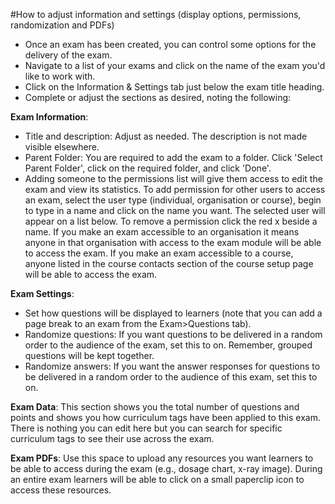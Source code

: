 #How to adjust information and settings (display options, permissions, randomization and PDFs)
* Once an exam has been created, you can control some options for the delivery of the exam.
* Navigate to a list of your exams and click on the name of the exam you'd like to work with.  
* Click on the Information & Settings tab just below the exam title heading.
* Complete or adjust the sections as desired, noting the following:  

**Exam Information**:

* Title and description: Adjust as needed.  The description is not made visible elsewhere.
* Parent Folder: You are required to add the exam to a folder.  Click 'Select Parent Folder', click on the required folder, and click 'Done'.
* Adding someone to the permissions list will give them access to edit the exam and view its statistics. To add permission for other users to access an exam, select the user type (individual, organisation or course), begin to type in a name and click on the name you want.  The selected user will appear on a list below.  To remove a permission click the red x beside a name.  If you make an exam accessible to an organisation it means anyone in that organisation with access to the exam module will be able to access the exam.  If you make an exam accessible to a course, anyone listed in the course contacts section of the course setup page will be able to access the exam.  

**Exam Settings**:

* Set how questions will be displayed to learners (note that you can add a page break to an exam from the Exam>Questions tab).
* Randomize questions: If you want questions to be delivered in a random order to the audience of the exam, set this to on.  Remember, grouped questions will be kept together.
* Randomize answers: If you want the answer responses for questions to be delivered in a random order to the audience of this exam, set this to on.  

**Exam Data**: This section shows you the total number of questions and points and shows you how curriculum tags have been applied to this exam.  There is nothing you can edit here but you can search for specific curriculum tags to see their use across the exam.  

**Exam PDFs**: Use this space to upload any resources you want learners to be able to access during the exam (e.g., dosage chart, x-ray image).  During an entire exam learners will be able to click on a small paperclip icon to access these resources.
